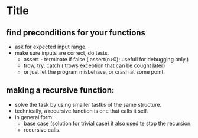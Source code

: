 # Title

## find preconditions for your functions
- ask for expected input range. 
- make sure inputs are correct, do tests. 
	* assert - terminate if false ( assert(n>0); usefull for debugging only.) 
	* trow, try, catch ( trows exception that can be cought later)
	* or just let the program misbehave, or crash at some point. 

## making a recursive function:
- solve the task by using smaller tastks of the same structure. 
- technically, a recursive function is one that calls it self. 
- in general form:
	* base case (solution for trivial case)
	it also used te stop the recursion. 
	* recursive calls.


